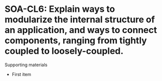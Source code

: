 # SOA-CL6:  	Explain ways to modularize the internal structure of an application, and ways to connect components, ranging from tightly coupled to loosely-coupled. 	 

Supporting materials

* First item